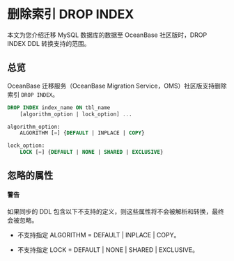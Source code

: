 # 删除索引 DROP INDEX

本文为您介绍迁移 MySQL 数据库的数据至 OceanBase 社区版时，DROP INDEX DDL 转换支持的范围。

## 总览

OceanBase 迁移服务（OceanBase Migration Service，OMS）社区版支持删除索引 `DROP INDEX`。

```sql
DROP INDEX index_name ON tbl_name
    [algorithm_option | lock_option] ...

algorithm_option:
    ALGORITHM [=] {DEFAULT | INPLACE | COPY}

lock_option:
    LOCK [=] {DEFAULT | NONE | SHARED | EXCLUSIVE}
```

## 忽略的属性

  <main id="notice" type='alert'>
    <h4>警告</h4>
    <p>如果同步的 DDL 包含以下不支持的定义，则这些属性将不会被解析和转换，最终会被忽略。</p>
  </main>

* 不支持指定 ALGORITHM = DEFAULT | INPLACE | COPY。

* 不支持指定 LOCK = DEFAULT | NONE | SHARED | EXCLUSIVE。
